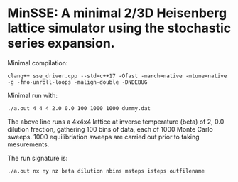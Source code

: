 # MinSSE: A minimal 2/3D Heisenberg lattice simulator using the stochastic series expansion.

Minimal compilation:

`clang++ sse_driver.cpp --std=c++17 -Ofast -march=native -mtune=native -g -fno-unroll-loops -malign-double -DNDEBUG`

Minimal run with:

`./a.out 4 4 4 2.0 0.0 100 1000 1000 dummy.dat`

The above line runs a 4x4x4 lattice at inverse temperature (beta) of 2, 0.0 dilution fraction, gathering 100 bins of data, each of 1000 Monte Carlo sweeps. 1000 equilibriation sweeps are carried out prior to taking mesurements.

The run signature is:

`./a.out nx ny nz beta dilution nbins msteps isteps outfilename`